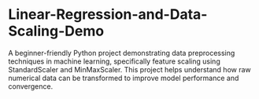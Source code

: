 # Linear-Regression-and-Data-Scaling-Demo
A beginner-friendly Python project demonstrating data preprocessing techniques in machine learning, specifically feature scaling using StandardScaler and MinMaxScaler. This project helps understand how raw numerical data can be transformed to improve model performance and convergence.
